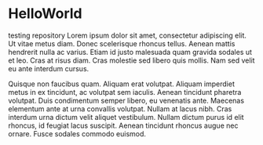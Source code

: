 # HelloWorld
testing repository
Lorem ipsum dolor sit amet, consectetur adipiscing elit. Ut vitae metus diam. Donec scelerisque rhoncus tellus. Aenean mattis hendrerit nulla ac varius. Etiam id justo malesuada quam gravida sodales ut et leo. Cras at risus diam. Cras molestie sed libero quis mollis. Nam sed velit eu ante interdum cursus.

Quisque non faucibus quam. Aliquam erat volutpat. Aliquam imperdiet metus in ex tincidunt, ac volutpat sem iaculis. Aenean tincidunt pharetra volutpat. Duis condimentum semper libero, eu venenatis ante. Maecenas elementum ante at urna convallis volutpat. Nullam at lacus nibh. Cras interdum urna dictum velit aliquet vestibulum. Nullam dictum purus id elit rhoncus, id feugiat lacus suscipit. Aenean tincidunt rhoncus augue nec ornare. Fusce sodales commodo euismod. 
